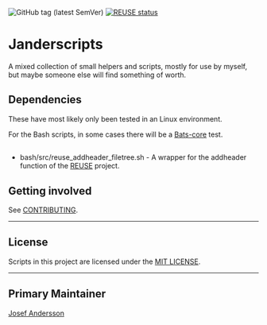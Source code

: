 ![GitHub tag (latest SemVer)](https://img.shields.io/github/v/tag/janderssonse/janderscripts)
[![REUSE status](https://api.reuse.software/badge/github.com/janderssonse/janderscripts)](https://api.reuse.software/info/github.com/janderssonse/janderscripts)

# Janderscripts

A mixed collection of small helpers and scripts, mostly for use by myself, but maybe someone else will find something of worth.

## Dependencies

These have most likely only been tested in an Linux environment.

For the Bash scripts, in some cases there will be a [Bats-core](https://github.com/bats-core/bats-core) test.

##

- bash/src/reuse_addheader_filetree.sh - A wrapper for the addheader function of the [REUSE](https://github.com/fsfe/reuse-tool) project.

## Getting involved


See [CONTRIBUTING](docs/CONTRIBUTING.adoc).

----

## License

Scripts in this project are licensed under the [MIT LICENSE](LICENSE).

----

## Primary Maintainer

[Josef Andersson](https://github.com/janderssonse)  

